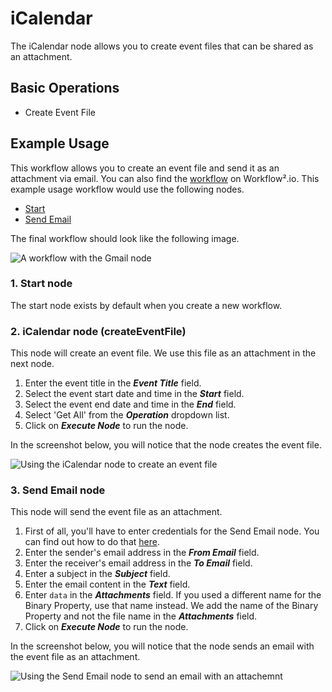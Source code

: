 # iCalendar

The iCalendar node allows you to create event files that can be shared as an attachment.

## Basic Operations

- Create Event File

## Example Usage

This workflow allows you to create an event file and send it as an attachment via email. You can also find the [workflow](https://WF².io/workflows/1083) on Workflow².io. This example usage workflow would use the following nodes.
- [Start](/workflow/integrations/core-nodes/workflow-nodes-base.start/)
- [Send Email](/workflow/integrations/core-nodes/workflow-nodes-base.sendEmail/)

The final workflow should look like the following image.

![A workflow with the Gmail node](/_images/integrations/core-nodes/icalendar/workflow.png)

### 1. Start node

The start node exists by default when you create a new workflow.

### 2. iCalendar node (createEventFile)

This node will create an event file. We use this file as an attachment in the next node.

1. Enter the event title in the ***Event Title*** field.
2. Select the event start date and time in the ***Start*** field.
3. Select the event end date and time in the ***End*** field.
4. Select 'Get All' from the ***Operation*** dropdown list.
5. Click on ***Execute Node*** to run the node.

In the screenshot below, you will notice that the node creates the event file.

![Using the iCalendar node to create an event file](/_images/integrations/core-nodes/icalendar/icalendar_node.png)

### 3. Send Email node

This node will send the event file as an attachment.

1. First of all, you'll have to enter credentials for the Send Email node. You can find out how to do that [here](/workflow/integrations/credentials/sendEmail/).
2. Enter the sender's email address in the ***From Email*** field.
3. Enter the receiver's email address in the ***To Email*** field.
4. Enter a subject in the ***Subject*** field.
5. Enter the email content in the ***Text*** field.
6. Enter `data` in the ***Attachments*** field. If you used a different name for the Binary Property, use that name instead. We add the name of the Binary Property and not the file name in the ***Attachments*** field.
7. Click on ***Execute Node*** to run the node.

In the screenshot below, you will notice that the node sends an email with the event file as an attachment.

![Using the Send Email node to send an email with an attachemnt](/_images/integrations/core-nodes/icalendar/sendemail_node.png)
